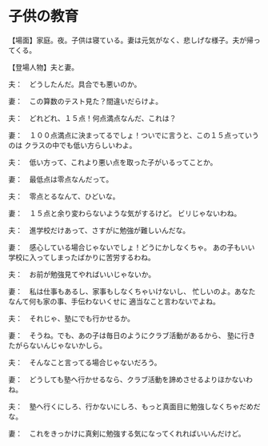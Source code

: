 # 子供の教育

【場面】家庭。夜。子供は寝ている。妻は元気がなく、悲しげな様子。夫が帰ってくる。

【登場人物】夫と妻。

夫：　どうしたんだ。具合でも悪いのか。

妻：　この算数のテスト見た？間違いだらけよ。

夫：　どれどれ、１５点！何点満点なんだ、これは？

妻：　１００点満点に決まってるでしょ！ついでに言うと、この１５点っていうのは
クラスの中でも低い方らしいわよ。

夫：　低い方って、これより悪い点を取った子がいるってことか。

妻：　最低点は零点なんだって。

夫：　零点とるなんて、ひどいな。

妻：　１５点と余り変わらないような気がするけど。
ビリじゃないわね。

夫：　進学校だけあって、さすがに勉強が難しいんだな。

妻：　感心している場合じゃないでしょ！どうにかしなくちゃ。
あの子もいい学校に入ってしまったばかりに苦労するわね。

夫：　お前が勉強見てやればいいじゃないか。

妻：　私は仕事もあるし、家事もしなくちゃいけないし、
忙しいのよ。あなたなんて何も家の事、手伝わないくせに
適当なこと言わないでよね。

夫：　それじゃ、塾にでも行かせるか。

妻：　そうね。でも、あの子は毎日のようにクラブ活動があるから、
塾に行きたがらないんじゃないかしら。

夫：　そんなこと言ってる場合じゃないだろう。

妻：　どうしても塾へ行かせるなら、クラブ活動を諦めさせるよりほかないわね。

夫：　塾へ行くにしろ、行かないにしろ、もっと真面目に勉強しなくちゃだめだな。

妻：　これをきっかけに真剣に勉強する気になってくれればいいんだけど。
